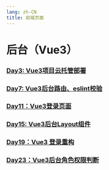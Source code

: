 ```yaml
---
lang: zh-CN
title: 前端页面
---
```

# 后台（Vue3）

### [Day3: Vue3项目云托管部署](../admin/day3-how-to-deploy-vue3-to-wecloud.md)
### [Day7: Vue3后台路由、eslint校验](../admin/day7-vue3-router-and-eslint.md)
### [Day11：Vue3登录页面](../admin/day11-vue3-login-page.md)
### [Day15: Vue3后台Layout组件](../admin/day15-vue3-layout-component.md)
### [Day19：Vue3 登录重构](../admin/day19-vue3-login-refactoring.md)
### [Day23：Vue3后台角色权限判断](../admin/day23-vue3-role-based-permission.md)

